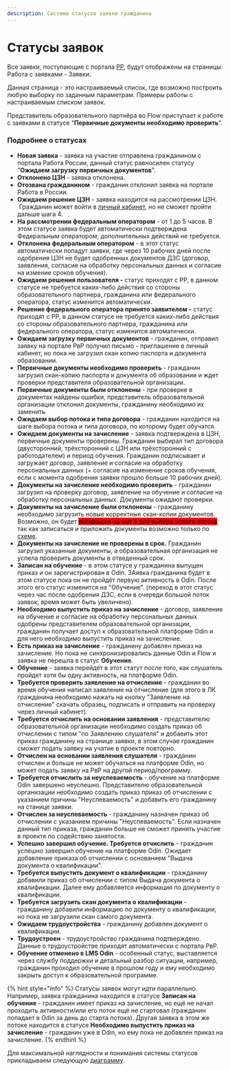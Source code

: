 ```yaml
---
description: Система статусов заявки гражданина
---
```


# Статусы заявок

Все заявки, поступающие с портала [РР](https://trudvsem.ru/), будут отображены на страницы: Работа с заявками - Заявки.&#x20;

Данная страница - это настраиваемый список, где возможно построить любую выборку по заданным параметрам. Примеры работы  с настраиваемым списком заявок.

Представитель образовательного партнёра во Flow приступает к работе с заявками в статусе "**Первичные документы необходимо проверить**".&#x20;

### **Подробнее о статусах**

* **Новая заявка** - заявка на участие отправлена гражданином с портала Работа России, данный статус равносилен статусу "**Ожидаем загрузку первичных документов**". &#x20;
* **Отклонено ЦЗН** - заявка отклонена.
* **Отозвана гражданином** - гражданин отклонил заявка на портале Работа в России.
* **Ожидаем решение ЦЗН** - заявка находится на рассмотрении ЦЗН.  Гражданин может войти в [личный кабинет](https://informa.gitbook.io/flow-kabinet-grazhdanina/), но не сможет пройти дальше шага 4.&#x20;
* **На рассмотрении федеральным оператором** - от 1 до 5 часов. В этом статусе заявка будет автоматически подтверждена Федеральным оператором, дополнительных действий не требуется.
* **Отклонена федеральным оператором** - в этот статус автоматически попадут заявки, где через 10 рабочих дней после одобрения ЦЗН не будет одобренных документов ДЗС (договор,  заявления, согласие на обработку персональных данных и согласие на измение сроков обучения).
* **Ожидаем решения пользователя -** статус приходят с РР, в данном статусе не требуется каких-либо действия со стороны образовательного партнера,  гражданина или федерального оператора, статус изменится автоматически.
* **Решение федерального оператора принято заявителем -** статус приходят с РР, в данном статусе не требуется каких-либо действия со стороны образовательного партнера, гражданина или федерального оператора, статус изменится автоматически.
* **Ожидаем загрузку первичных документов** - гражданин, отправил заявку на портале РвР получил письмо - приглашение в личный кабинет, но пока не загрузил скан копию паспорта и документа образовании.
* **Первичные документы необходимо проверить** - гражданин загрузил скан-копию паспорта и документа об образовании и ждет проверки представителя образовательной организации.
* **Первичные документы были отклонены** - при проверке в документах найдены ошибки, представитель образовательной организации  отклонил документы, гражданину необходимо их заменить.
* **Ожидаем выбор потока и типа договора** - гражданин находится на шаге выбора потока и типа договора, по которому будет обучатся.
* **Ожидаем документы на зачисление** - заявка  подтверждена в ЦЗН, первичные документы проверены. Гражданин выбирал тип договора (двусторонний, трёхсторонний с ЦЗН или трёхсторонний с работодателем) и период обучения. Гражданин подписывает и  загружает договор, заявление и согласие на обработку персональных данных (+ согласие на изменение сроков обучения, если с момента одобрения заявки прошло больше 10 рабочих дней).
* **Документы на зачисление необходимо проверить** - гражданин загрузил на проверку договор, заявление на обучение и  согласие на обработку персональных данных. Документы ожидают проверки.
* **Документы на зачисление были отклонены** - гражданину необходимо загрузить новые корректные скан-копии документов. Возможно, он будет <mark style="background-color:red;">возвращен на шаг 5 для выбора нового потока</mark>, так как записаться и приложить документы возможно только по [схеме](broken-reference).
* **Документы на зачисление не проверены в срок.** Гражданин загрузил указанные документы, а образовательная организация не успела проверить документы в отведенный срок.
* **Записан на обучение** -  в этом статусе у гражданина выпущен приказ и он зарегистрирован в Odin. ЗАявка гражданина будет в этом статусе пока он не пройдёт первую активность в Odin. После этого его статус изменится на "Обучение".  (переход в этот статус через час после одобрения ДЗС, если в очереди большой поток заявок, время может быть увеличено).
* **Необходимо выпустить приказ на зачисление** - договор, заявление на обучение и согласие на обработку персональных данных одобрены представителем образовательной организации, гражданин получает доступ к образовательной платформе Odin и для него необходимо выпустить приказ на зачисление.
* **Есть приказ на зачисление** - гражданину добавлен приказ на зачисление. Но пока не синхронизировались данные Odin  и Flow и заявка не перешла в статус **Обучение**.
* **Обучение** -  заявка перейдёт в этот статут после того, как слушатель пройдет хотя бы одну активность,  на платформе Odin.
* **Требуется проверить заявление на отчисление** - гражданин во время обучения написал заявление на отчисление (для этого в ЛК гражданина необходимо нажать на кнопку  "Заявление на отчисление" скачать образец, подписать и отправить на проверку через личный кабинет).
* **Требуется отчислить на основании заявления** -  представителю образовательной организации необходимо создать приказ  об отчислении с типом "по Заявлению слушателя" и добавить этот приказ гражданину на странице заявки, в этом случае гражданин сможет подать заявку на учатие  в проекте повторно.
* **Отчислен на основании заявления слушателя**  - гражданин отчислен и больше не может обучаться на платформе  Odin, но может подать заявку  на РвР на другой период/программу.
* **Требуется отчислить за неуспеваемость** - обучение на платформе Odin завершено неуспешно.  Представителю образовательной организации необходимо создать приказ приказ об отчислении с указанием причины "Неуспеваемость" и добавить его гражданину на станице заявки.
* **Отчислен за неуспеваемость** -  гражданину назначен приказ об отчислении с указанием причины "Неуспеваемость". Если назначен данный тип приказа, гражданин больше не сможет принять участие в проекте по содействию занятости.
* **Успешно завершил обучение. Требуется отчислить**  - гражданин успешно завершил обучение на платформе Odin. Ожидает добавление приказа об отчислении с основанием "Выдача документа о квалификации".
* **Требуется выпустить документ о квалификации** - гражданину добавили приказ об отчислении с типом Выдача документа о квалификации. Далее ему добавляется информация по документу о квалификации.&#x20;
* **Требуется загрузить скан документа о квалификации** - гражданину добавили информацию по документу о квалификации, но пока не загрузили скан самого документа.
* **Ожидаем трудоустройства** - гражданину добавлен документ о квалификации.
* **Трудоустроен** - трудоустройство гражданина подтверждено. Данные о трудоустройстве приходят автоматически с портала РвР.&#x20;
* **Обучение отменено в LMS Odin** -  особенный статус, выставляется через службу поддержки и детальный разбор ситуации, например,  гражданин проходил обучение  в прошлом году и ему необходимо закрыть доступ к образовательной программе.&#x20;

{% hint style="info" %}
Статусы заявок могут идти параллельно. Например, заявка гражданина находится в статусе **Записан на обучение** - гражданин имеет приказ на зачисление, но ещё не начал проходить активности/или его поток ещё не стартовал (гражданин попадает в Odin за день до старта потока). Другая заявка в этом же потоке находится в статусе **Необходимо выпустить приказ на зачисление** -  гражданин уже в Odin, но ему пока не добавлен приказ на зачисление.
{% endhint %}

Для максимальной наглядности и понимания системы статусов прикладываем следующую [диаграмму](https://cacoo.com/diagrams/kpKZW4u9o09iCCFB/246EC).&#x20;
